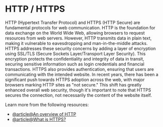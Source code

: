# HTTP / HTTPS

HTTP (Hypertext Transfer Protocol) and HTTPS (HTTP Secure) are fundamental protocols for web communication. HTTP is the foundation for data exchange on the World Wide Web, allowing browsers to request resources from web servers. However, HTTP transmits data in plain text, making it vulnerable to eavesdropping and man-in-the-middle attacks. HTTPS addresses these security concerns by adding a layer of encryption using SSL/TLS (Secure Sockets Layer/Transport Layer Security). This encryption protects the confidentiality and integrity of data in transit, securing sensitive information such as login credentials and financial transactions. HTTPS also provides authentication, ensuring that users are communicating with the intended website. In recent years, there has been a significant push towards HTTPS adoption across the web, with major browsers marking HTTP sites as "not secure." This shift has greatly enhanced overall web security, though it's important to note that HTTPS secures the connection, not necessarily the content of the website itself.

Learn more from the following resources:

- [@article@An overview of HTTP](https://developer.mozilla.org/en-US/docs/Web/HTTP/Overview)
- [@article@What is HTTPS?](https://www.cloudflare.com/en-gb/learning/ssl/what-is-https/)
